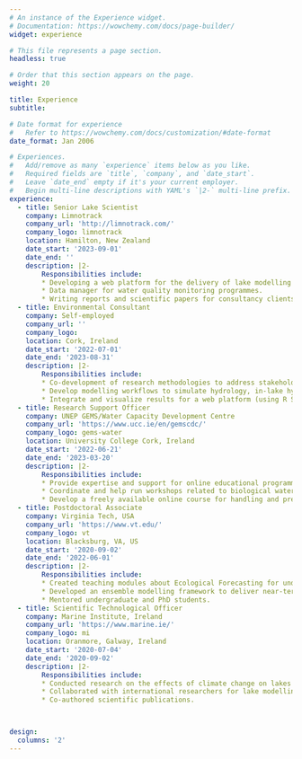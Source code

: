 ```yaml
---
# An instance of the Experience widget.
# Documentation: https://wowchemy.com/docs/page-builder/
widget: experience

# This file represents a page section.
headless: true

# Order that this section appears on the page.
weight: 20

title: Experience
subtitle:

# Date format for experience
#   Refer to https://wowchemy.com/docs/customization/#date-format
date_format: Jan 2006

# Experiences.
#   Add/remove as many `experience` items below as you like.
#   Required fields are `title`, `company`, and `date_start`.
#   Leave `date_end` empty if it's your current employer.
#   Begin multi-line descriptions with YAML's `|2-` multi-line prefix.
experience:
  - title: Senior Lake Scientist
    company: Limnotrack
    company_url: 'http://limnotrack.com/'
    company_logo: limnotrack
    location: Hamilton, New Zealand
    date_start: '2023-09-01'
    date_end: ''
    description: |2-
        Responsibilities include:
        * Developing a web platform for the delivery of lake modelling services.
        * Data manager for water quality monitoring programmes.
        * Writing reports and scientific papers for consultancy clients.
  - title: Environmental Consultant
    company: Self-employed
    company_url: ''
    company_logo: 
    location: Cork, Ireland
    date_start: '2022-07-01'
    date_end: '2023-08-31'
    description: |2-
        Responsibilities include:
        * Co-development of research methodologies to address stakeholder management needs.
        * Develop modelling workflows to simulate hydrology, in-lake hydrodynamics, and biogeochemistry.
        * Integrate and visualize results for a web platform (using R Shiny applications) for delivery to stakeholders which include local, regional, and national government bodies.
  - title: Research Support Officer
    company: UNEP GEMS/Water Capacity Development Centre
    company_url: 'https://www.ucc.ie/en/gemscdc/'
    company_logo: gems-water
    location: University College Cork, Ireland
    date_start: '2022-06-21'
    date_end: '2023-03-20'
    description: |2-
        Responsibilities include:
        * Provide expertise and support for online educational programmes in Freshwater Quality Monitoring.
        * Coordinate and help run workshops related to biological water quality monitoring.
        * Develop a freely available online course for handling and presenting water quality data.
  - title: Postdoctoral Associate
    company: Virginia Tech, USA
    company_url: 'https://www.vt.edu/'
    company_logo: vt
    location: Blacksburg, VA, US
    date_start: '2020-09-02'
    date_end: '2022-06-01'
    description: |2-
        Responsibilities include:
        * Created teaching modules about Ecological Forecasting for undergraduate students.
        * Developed an ensemble modelling framework to deliver near-term iterative water quality forecasts.
        * Mentored undergraduate and PhD students.
  - title: Scientific Technological Officer
    company: Marine Institute, Ireland
    company_url: 'https://www.marine.ie/'
    company_logo: mi
    location: Oranmore, Galway, Ireland
    date_start: '2020-07-04'
    date_end: '2020-09-02'
    description: |2-
        Responsibilities include:
        * Conducted research on the effects of climate change on lakes and reservoirs globally.
        * Collaborated with international researchers for lake modelling work.
        * Co-authored scientific publications.



design:
  columns: '2'
---
```

